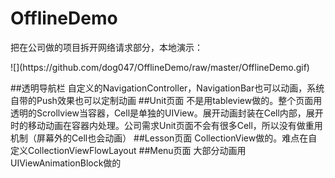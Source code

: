 # OfflineDemo
把在公司做的项目拆开网络请求部分，本地演示：
 <p>![](https://github.com/dog047/OfflineDemo/raw/master/OfflineDemo.gif)
 
##透明导航栏
自定义的NavigationController，NavigationBar也可以动画，系统自带的Push效果也可以定制动画
##Unit页面
不是用tableview做的。整个页面用透明的Scrollview当容器，Cell是单独的UIView。展开动画封装在Cell内部，展开时的移动动画在容器内处理。公司需求Unit页面不会有很多Cell，所以没有做重用机制（屏幕外的Cell也会动画）
##Lesson页面
CollectionView做的。难点在自定义CollectionViewFlowLayout
##Menu页面
大部分动画用UIViewAnimationBlock做的
